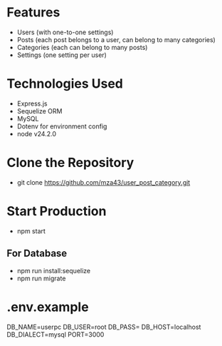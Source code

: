 # Features

- Users (with one-to-one settings)
- Posts (each post belongs to a user, can belong to many categories)
- Categories (each can belong to many posts)
- Settings (one setting per user)

# Technologies Used

- Express.js
- Sequelize ORM
- MySQL
- Dotenv for environment config
- node v24.2.0
# Clone the Repository
- git clone https://github.com/mza43/user_post_category.git

# Start Production
- npm start

## For Database
- npm run install:sequelize
- npm run migrate


# .env.example
DB_NAME=userpc
DB_USER=root
DB_PASS=
DB_HOST=localhost
DB_DIALECT=mysql
PORT=3000
